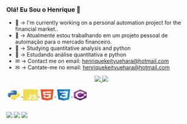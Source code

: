 ### Olá! Eu Sou o Henrique 👋

- 🚀 → I'm currently working on a personal automation project for the financial market..
- 🚀 → Atualmente estou trabalhando em um projeto pessoal de automação para o mercado financeiro.
- 🐍 → Studying quantitative analysis and python
- 🐍 → Estudando análise quantitativa e python
- ✉ → Contact me on email: henriquekeityuehara@hotmail.com
- ✉ → Cantate-me no email: henriquekeityuehara@hotmail.com

<div align="center">
  <a href="https://github.com/henriqueuehara">
  <img height="180em" src="https://github-readme-stats.vercel.app/api?username=henriqueuehara&show_icons=true&theme=radical"/>
  <img height="180em" src="https://github-readme-stats.vercel.app/api/top-langs/?username=henriqueuehara&layout=compact&langs_count=7&theme=radical"/>
</div>
  
<div style="display: inline_block"><br>
  <img align="center" alt="Henrique-Python" height="30" width="40" src="https://raw.githubusercontent.com/devicons/devicon/master/icons/python/python-original.svg">
  <img align="center" alt="Henrique-Js" height="30" width="40" src="https://raw.githubusercontent.com/devicons/devicon/master/icons/javascript/javascript-plain.svg">
  <img align="center" alt="Henrique-HTML" height="30" width="40" src="https://raw.githubusercontent.com/devicons/devicon/master/icons/html5/html5-original.svg">
  <img align="center" alt="Henrique-CSS" height="30" width="40" src="https://raw.githubusercontent.com/devicons/devicon/master/icons/css3/css3-original.svg"> 
  <img align="center" alt="Henrique-Csharp" height="30" width="40" src="https://raw.githubusercontent.com/devicons/devicon/master/icons/csharp/csharp-original.svg">
</div>
  
  ##
  
<div> 
  <a href="www.linkedin.com/in/henrique-keity-uehara" target="_blank"><img src="https://img.shields.io/badge/-LinkedIn-%230077B5?style=for-the-badge&logo=linkedin&logoColor=white" target="_blank"></a> 
  <a href="https://www.instagram.com/henriquekeity/" target="_blank"><img src="https://img.shields.io/badge/-Instagram-%23E4405F?style=for-the-badge&logo=instagram&logoColor=white" target="_blank"></a>
  <a href = "mailto:henriquekeityuehara@hotmail.com"><img src="https://img.shields.io/badge/-Gmail-%23333?style=for-the-badge&logo=gmail&logoColor=white" target="_blank"></a> 
</div>
